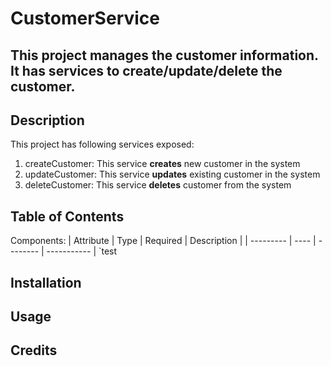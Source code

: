 # CustomerService
This project manages the customer information. It has services to create/update/delete the customer.
---
## Description
This project has following services exposed:
1. createCustomer: This service **creates** new customer in the system
2. updateCustomer: This service **updates** existing customer in the system
3. deleteCustomer: This service **deletes** customer from the system
## Table of Contents
Components:
| Attribute | Type | Required | Description |
| --------- | ---- | -------- | ----------- |
`test
## Installation
## Usage
## Credits
